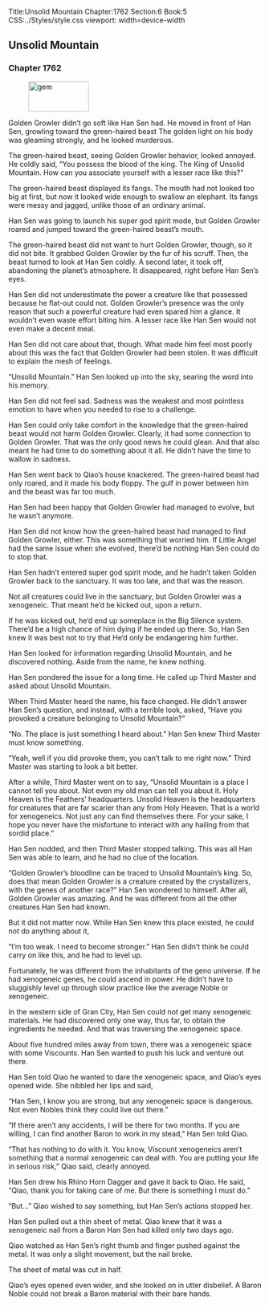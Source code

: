 Title:Unsolid Mountain 
Chapter:1762 
Section:6 
Book:5 
CSS:../Styles/style.css 
viewport: width=device-width
  
## Unsolid Mountain
### Chapter 1762 
<figure>
	<img src="../Images/gem.gif" alt="gem" id="gem" width="120" height="60" />
</figure>
  

  
  Golden Growler didn’t go soft like Han Sen had. He moved in front of Han Sen, growling toward the green-haired beast The golden light on his body was gleaming strongly, and he looked murderous.

The green-haired beast, seeing Golden Growler behavior, looked annoyed. He coldly said, “You possess the blood of the king. The King of Unsolid Mountain. How can you associate yourself with a lesser race like this?”

The green-haired beast displayed its fangs. The mouth had not looked too big at first, but now it looked wide enough to swallow an elephant. Its fangs were messy and jagged, unlike those of an ordinary animal.

Han Sen was going to launch his super god spirit mode, but Golden Growler roared and jumped toward the green-haired beast’s mouth.

The green-haired beast did not want to hurt Golden Growler, though, so it did not bite. It grabbed Golden Growler by the fur of his scruff. Then, the beast turned to look at Han Sen coldly. A second later, it took off, abandoning the planet’s atmosphere. It disappeared, right before Han Sen’s eyes.

Han Sen did not underestimate the power a creature like that possessed because he flat-out could not. Golden Growler’s presence was the only reason that such a powerful creature had even spared him a glance. It wouldn’t even waste effort biting him. A lesser race like Han Sen would not even make a decent meal.

Han Sen did not care about that, though. What made him feel most poorly about this was the fact that Golden Growler had been stolen. It was difficult to explain the mesh of feelings.

“Unsolid Mountain.” Han Sen looked up into the sky, searing the word into his memory.

Han Sen did not feel sad. Sadness was the weakest and most pointless emotion to have when you needed to rise to a challenge.

Han Sen could only take comfort in the knowledge that the green-haired beast would not harm Golden Growler. Clearly, it had some connection to Golden Growler. That was the only good news he could glean. And that also meant he had time to do something about it all. He didn’t have the time to wallow in sadness.

Han Sen went back to Qiao’s house knackered. The green-haired beast had only roared, and it made his body floppy. The gulf in power between him and the beast was far too much.

Han Sen had been happy that Golden Growler had managed to evolve, but he wasn’t anymore.

Han Sen did not know how the green-haired beast had managed to find Golden Growler, either. This was something that worried him. If Little Angel had the same issue when she evolved, there’d be nothing Han Sen could do to stop that.

Han Sen hadn’t entered super god spirit mode, and he hadn’t taken Golden Growler back to the sanctuary. It was too late, and that was the reason.

Not all creatures could live in the sanctuary, but Golden Growler was a xenogeneic. That meant he’d be kicked out, upon a return.

If he was kicked out, he’d end up someplace in the Big Silence system. There’d be a high chance of him dying if he ended up there. So, Han Sen knew it was best not to try that He’d only be endangering him further.

Han Sen looked for information regarding Unsolid Mountain, and he discovered nothing. Aside from the name, he knew nothing.

Han Sen pondered the issue for a long time. He called up Third Master and asked about Unsolid Mountain.

When Third Master heard the name, his face changed. He didn’t answer Han Sen’s question, and instead, with a terrible look, asked, “Have you provoked a creature belonging to Unsolid Mountain?”

“No. The place is just something I heard about.” Han Sen knew Third Master must know something.

“Yeah, well if you did provoke them, you can’t talk to me right now.” Third Master was starting to look a bit better.

After a while, Third Master went on to say, “Unsolid Mountain is a place I cannot tell you about. Not even my old man can tell you about it. Holy Heaven is the Feathers’ headquarters. Unsolid Heaven is the headquarters for creatures that are far scarier than any from Holy Heaven. That is a world for xenogeneics. Not just any can find themselves there. For your sake, I hope you never have the misfortune to interact with any hailing from that sordid place.”

Han Sen nodded, and then Third Master stopped talking. This was all Han Sen was able to learn, and he had no clue of the location.

“Golden Growler’s bloodline can be traced to Unsolid Mountain’s king. So, does that mean Golden Growler is a creature created by the crystallizers, with the genes of another race?” Han Sen wondered to himself. After all, Golden Growler was amazing. And he was different from all the other creatures Han Sen had known.

But it did not matter now. While Han Sen knew this place existed, he could not do anything about it,

“I’m too weak. I need to become stronger.” Han Sen didn’t think he could carry on like this, and he had to level up.

Fortunately, he was different from the inhabitants of the geno universe. If he had xenogeneic genes, he could ascend in power. He didn’t have to sluggishly level up through slow practice like the average Noble or xenogeneic.

In the western side of Gran City, Han Sen could not get many xenogeneic materials. He had discovered only one way, thus far, to obtain the ingredients he needed. And that was traversing the xenogeneic space.

About five hundred miles away from town, there was a xenogeneic space with some Viscounts. Han Sen wanted to push his luck and venture out there.

Han Sen told Qiao he wanted to dare the xenogeneic space, and Qiao’s eyes opened wide. She nibbled her lips and said,

“Han Sen, I know you are strong, but any xenogeneic space is dangerous. Not even Nobles think they could live out there.”

“If there aren’t any accidents, I will be there for two months. If you are willing, I can find another Baron to work in my stead,” Han Sen told Qiao.

“That has nothing to do with it. You know, Viscount xenogeneics aren’t something that a normal xenogeneic can deal with. You are putting your life in serious risk,” Qiao said, clearly annoyed.

Han Sen drew his Rhino Horn Dagger and gave it back to Qiao. He said, “Qiao, thank you for taking care of me. But there is something I must do.”

“But…” Qiao wished to say something, but Han Sen’s actions stopped her.

Han Sen pulled out a thin sheet of metal. Qiao knew that it was a xenogeneic nail from a Baron Han Sen had killed only two days ago.

Qiao watched as Han Sen’s right thumb and finger pushed against the metal. It was only a slight movement, but the nail broke.

The sheet of metal was cut in half.

Qiao’s eyes opened even wider, and she looked on in utter disbelief. A Baron Noble could not break a Baron material with their bare hands.
